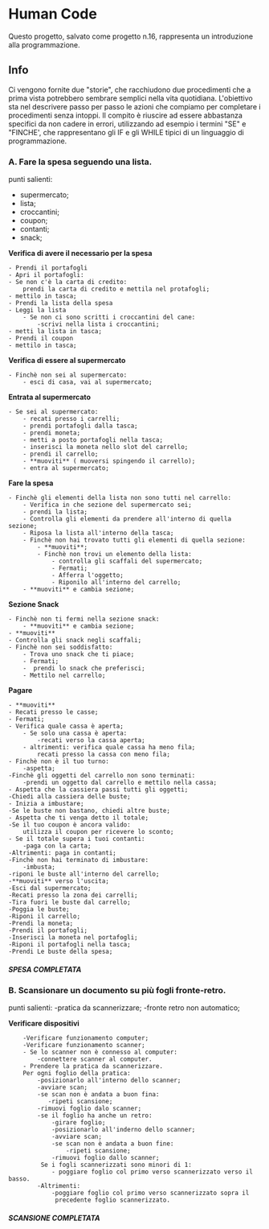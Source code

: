 # Human Code

Questo progetto, salvato come progetto n.16, rappresenta un introduzione
alla programmazione. 

## Info

Ci vengono fornite due "storie", che racchiudono due procedimenti che a prima vista potrebbero sembrare semplici nella vita quotidiana. L'obiettivo sta nel descrivere passo per passo le azioni che compiamo per completare i procedimenti senza intoppi. Il compito è riuscire ad essere abbastanza specifici da non cadere in errori, utilizzando ad esempio i termini "SE" e "FINCHE', che rappresentano gli IF e gli WHILE tipici di un linguaggio di programmazione.


### A. Fare la spesa seguendo una lista.

punti salienti: 
- supermercato;
- lista;
- croccantini;  
- coupon;
- contanti;
- snack;


**Verifica di avere il necessario per la spesa**

    - Prendi il portafogli 
    - Apri il portafogli:
    - Se non c'è la carta di credito:
        prendi la carta di credito e mettila nel protafogli;
    - mettilo in tasca;
    - Prendi la lista della spesa 
    - Leggi la lista
        - Se non ci sono scritti i croccantini del cane:
            -scrivi nella lista i croccantini;
    - metti la lista in tasca;
    - Prendi il coupon
    - mettilo in tasca;

**Verifica di essere al supermercato**

    - Finchè non sei al supermercato:
        - esci di casa, vai al supermercato;

**Entrata al supermercato**

    - Se sei al supermercato:
        - recati presso i carrelli;
        - prendi portafogli dalla tasca;
        - prendi moneta;
        - metti a posto portafogli nella tasca;
        - inserisci la moneta nello slot del carrello;
        - prendi il carrello;
        - **muoviti** ( muoversi spingendo il carrello);
        - entra al supermercato;

**Fare la spesa**

    - Finchè gli elementi della lista non sono tutti nel carrello:
        - Verifica in che sezione del supermercato sei;
        - prendi la lista;
        - Controlla gli elementi da prendere all'interno di quella sezione;
        - Riposa la lista all'interno della tasca;
        - Finchè non hai trovato tutti gli elementi di quella sezione:
            - **muoviti**;
            - Finchè non trovi un elemento della lista:
                - controlla gli scaffali del supermercato;
                - Fermati;
                - Afferra l'oggetto;
                - Riponilo all'interno del carrello;
        - **muoviti** e cambia sezione;

**Sezione Snack**

    - Finchè non ti fermi nella sezione snack:
        - **muoviti** e cambia sezione;
    - **muoviti**
    - Controlla gli snack negli scaffali;
    - Finchè non sei soddisfatto:
        - Trova uno snack che ti piace;
        - Fermati;
        -  prendi lo snack che preferisci;
        - Mettilo nel carrello;

**Pagare**

    - **muoviti**
    - Recati presso le casse;
    - Fermati;
    - Verifica quale cassa è aperta;
        - Se solo una cassa è aperta:
            -recati verso la cassa aperta;
        - altrimenti: verifica quale cassa ha meno fila;
            recati presso la cassa con meno fila;
    - Finchè non è il tuo turno:
        -aspetta;
    -Finchè gli oggetti del carrello non sono terminati:
        -prendi un oggetto dal carrello e mettilo nella cassa;
    - Aspetta che la cassiera passi tutti gli oggetti;
    -Chiedi alla cassiera delle buste;
    - Inizia a imbustare;
    -Se le buste non bastano, chiedi altre buste;
    - Aspetta che ti venga detto il totale;
    -Se il tuo coupon è ancora valido:
        utilizza il coupon per ricevere lo sconto;
    - Se il totale supera i tuoi contanti:
        -paga con la carta;
    -Altrimenti: paga in contanti;
    -Finchè non hai terminato di imbustare:
        -imbusta;
    -riponi le buste all'interno del carrello;
    -**muoviti** verso l'uscita;
    -Esci dal supermercato;
    -Recati presso la zona dei carrelli;
    -Tira fuori le buste dal carrello;
    -Poggia le buste;
    -Riponi il carrello;
    -Prendi la moneta;
    -Prendi il portafogli;
    -Inserisci la moneta nel portafogli;
    -Riponi il portafogli nella tasca;
    -Prendi Le buste della spesa;

##### SPESA COMPLETATA
        
    

 
    


### B. Scansionare un documento su più fogli fronte-retro.

punti salienti:
-pratica da scannerizzare;
-fronte retro non automatico;

**Verificare dispositivi**

        -Verificare funzionamento computer;
        -Verificare funzionamento scanner;
        - Se lo scanner non è connesso al computer:
            -connettere scanner al computer.
        - Prendere la pratica da scannerizzare.
        Per ogni foglio della pratica:
            -posizionarlo all'interno dello scanner;
            -avviare scan;
            -se scan non è andata a buon fina:
               -ripeti scansione;
            -rimuovi foglio dalo scanner;
            -se il foglio ha anche un retro:
                -girare foglio;
                -posizionarlo all'inderno dello scanner;
                -avviare scan;
                -se scan non è andata a buon fine:
                    -ripeti scansione;
                -rimuovi foglio dallo scanner;
             Se i fogli scannerizzati sono minori di 1:
                - poggiare foglio col primo verso scannerizzato verso il basso.
            -Altrimenti:
                -poggiare foglio col primo verso scannerizzato sopra il
                 precedente foglio scannerizzato.
                

##### SCANSIONE COMPLETATA

